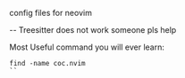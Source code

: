 config files for neovim

-- Treesitter does not work someone pls help

Most Useful command you will ever learn: 
```
find -name coc.nvim
``
